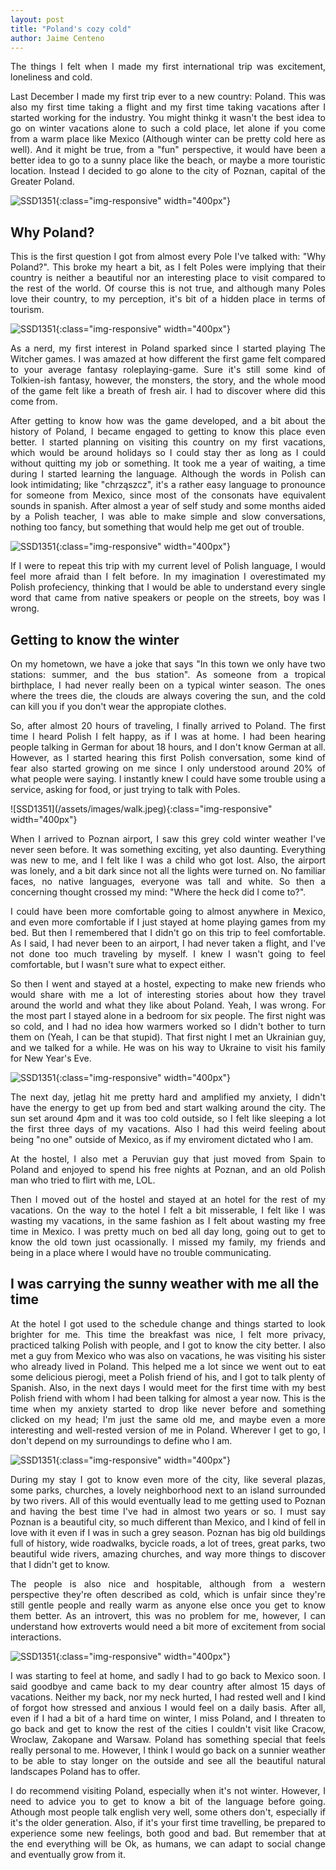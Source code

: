 ```yaml
---
layout: post
title: "Poland's cozy cold"
author: Jaime Centeno
---
```

<div style="text-align: justify"> 
<p>
The things I felt when I made my first international trip was excitement, loneliness and cold.
</p><p>
Last December I made my first trip ever to a new country: Poland. This was also my first time taking a flight and my first time taking vacations after I started working for the industry. You might thinkg it wasn't the best idea to go on winter vacations alone to such a cold place, let alone if you come from a warm place like Mexico (Although winter can be pretty cold here as well). And it might be true, from a "fun" perspective, it would have been a better idea to go to a sunny place like the beach, or maybe a more touristic location. Instead I decided to go alone to the city of Poznan, capital of the Greater Poland.</p></div>

![SSD1351](/assets/images/ratusz.jpeg){:class="img-responsive" width="400px"}

## Why Poland?
<div style="text-align: justify"> <p>
This is the first question I got from almost every Pole I've talked with: "Why Poland?". This broke my heart a bit, as I felt Poles were implying that their country is neither a beautiful nor an interesting place to visit compared to the rest of the world. Of course this is not true, and although many Poles love their country, to my perception, it's bit of a hidden place in terms of tourism.</p> </div>

![SSD1351](/assets/images/colorPoznan.jpeg){:class="img-responsive" width="400px"}
<div style="text-align: justify"> <p>
As a nerd, my first interest in Poland sparked since I started playing The Witcher games. I was amazed at how different the first game felt compared to your average fantasy roleplaying-game. Sure it's still some kind of Tolkien-ish fantasy, however, the monsters, the story, and the whole mood of the game felt like a breath of fresh air. I had to discover where did this come from.</p>

<p>After getting to know how was the game developed, and a bit about the history of Poland, I became engaged to getting to know this place even better. I started planning on visiting this country on my first vacations, which would be around holidays so I could stay ther as long as I could without quitting my job or something. It took me a year of waiting, a time during I started learning the language. Although the words in Polish can look intimidating; like "chrząszcz", it's a rather easy language to pronounce for someone from Mexico, since most of the consonats have equivalent sounds in spanish. After almost a year of self study and some months aided by a Polish teacher, I was able to make simple and slow conversations, nothing too fancy, but something that would help me get out of trouble.</p>
</div>

![SSD1351](/assets/images/witcher.jpeg){:class="img-responsive" width="400px"}
<div style="text-align: justify"> 

<p>If I were to repeat this trip with my current level of Polish language, I would feel more afraid than I felt before. In my imagination I overestimated my Polish profeciency, thinking that I would be able to understand every single word that came from native speakers or people on the streets, boy was I wrong.</p>
</div>

## Getting to know the winter
<div style="text-align: justify"> 

<p>On my hometown, we have a joke that says "In this town we only have two stations: summer, and the bus station". As someone from a tropical birthplace, I had never really been on a typical winter season. The ones where the trees die, the clouds are always covering the sun, and the cold can kill you if you don't wear the appropiate clothes.</p>

<p>So, after almost 20 hours of traveling, I finally arrived to Poland. The first time I heard Polish I felt happy, as if I was at home. I had been hearing people talking in German for about 18 hours, and I don't know German at all. However, as I started hearing this first Polish conversation, some kind of fear also started growing on me since I only understood around 20% of what people were saying. I instantly knew I could have some trouble using a service, asking for food, or just trying to talk with Poles. </p>
</div>
![SSD1351](/assets/images/walk.jpeg){:class="img-responsive" width="400px"}

<div style="text-align: justify"> 
<p>When I arrived to Poznan airport, I saw this grey cold winter weather I've never seen before. It was something exciting, yet also daunting. Everything was new to me, and I felt like I was a child who got lost. Also, the airport was lonely, and a bit dark since not all the lights were turned on. No familiar faces, no native languages, everyone was tall and white. So then a concerning thought crossed my mind: "Where the heck did I come to?".</p>

<p>I could have been more comfortable going to almost anywhere in Mexico, and even more comfortable if I just stayed at home playing games from my bed. But then I remembered that I didn't go on this trip to feel comfortable. As I said, I had never been to an airport, I had never taken a flight, and I've not done too much traveling by myself. I knew I wasn't going to feel comfortable, but I wasn't sure what to expect either.</p>

<p>So then I went and stayed at a hostel, expecting to make new friends who would share with me a lot of interesting stories about how they travel around the world and what they like about Poland. Yeah, I was wrong. For the most part I stayed alone in a bedroom for six people. The first night was so cold, and I had no idea how warmers worked so I didn't bother to turn them on (Yeah, I can be that stupid). That first night I met an Ukrainian guy, and we talked for a while. He was on his way to Ukraine to visit his family for New Year's Eve.</p></div>

![SSD1351](/assets/images/zamek.jpeg){:class="img-responsive" width="400px"}

<div style="text-align: justify"> 

<p>The next day, jetlag hit me pretty hard and amplified my anxiety, I didn't have the energy to get up from bed and start walking around the city. The sun set around 4pm and it was too cold outside, so I felt like sleeping a lot the first three days of my vacations. Also I had this weird feeling about being "no one" outside of Mexico, as if my enviroment dictated who I am.</p>

<p>At the hostel, I also met a Peruvian guy that just moved from Spain to Poland and enjoyed to spend his free nights at Poznan, and an old Polish man who tried to flirt with me, LOL.</p>

<p>Then I moved out of the hostel and stayed at an hotel for the rest of my vacations. On the way to the hotel I felt a bit misserable, I felt like I was wasting my vacations, in the same fashion as I felt about wasting my free time in Mexico. I was pretty much on bed all day long, going out to get to know the old town just ocassionally. I missed my family, my friends and being in a place where I would have no trouble communicating. </p>
</div>

## I was carrying the sunny weather with me all the time

<div style="text-align: justify"> 
<p>At the hotel I got used to the schedule change and things started to look brighter for me. This time the breakfast was nice, I felt more privacy, practiced talking Polish with people, and I got to know the city better. I also met a guy from Mexico who was also on vacations, he was visiting his sister who already lived in Poland. This helped me a lot since we went out to eat some delicious pierogi, meet a Polish friend of his, and I got to talk plenty of Spanish. Also, in the next days I would meet for the first time with my best Polish friend with whom I had been talking for almost a year now. This is the time when my anxiety started to drop like never before and something clicked on my head; I'm just the same old me, and maybe even a more interesting and well-rested version of me in Poland. Wherever I get to go, I don't depend on my surroundings to define who I am.</p>
</div>

![SSD1351](/assets/images/churchWow.jpeg){:class="img-responsive" width="400px"}
<div style="text-align: justify"> 

<p>During my stay I got to know even more of the city, like several plazas, some parks, churches, a lovely neighborhood next to an island surrounded by two rivers. All of this would eventually lead to me getting used to Poznan and having the best time I've had in almost two years or so. I must say Poznan is a beautiful city, so much different than Mexico, and I kind of fell in love with it even if I was in such a grey season. Poznan has big old buildings full of history, wide roadwalks, bycicle roads, a lot of trees, great parks, two beautiful wide rivers, amazing churches, and way more things to discover that I didn't get to know.</p>

<p>The people is also nice and hospitable, although from a western perspective they're often described as cold, which is unfair since they're still gentle people and really warm as anyone else once you get to know them better. As an introvert, this was no problem for me, however, I can understand how extroverts would need a bit more of excitement from social interactions.</p></div>

![SSD1351](/assets/images/island.jpeg){:class="img-responsive" width="400px"}

<div style="text-align: justify"> 
<p>I was starting to feel at home, and sadly I had to go back to Mexico soon. I said goodbye and came back to my dear country after almost 15 days of vacations. Neither my back, nor my neck hurted, I had rested well and I kind of forgot how stressed and anxious I would feel on a daily basis. After all, even if I had a bit of a hard time on winter, I miss Poland, and I threaten to go back and get to know the rest of the cities I couldn't visit like Cracow, Wroclaw, Zakopane and Warsaw. Poland has something special that feels really personal to me. However, I think I would go back on a sunnier weather to be able to stay longer on the outside and see all the beautiful natural landscapes Poland has to offer.</p>

<p>I do recommend visiting Poland, especially when it's not winter. However, I need to advice you to get to know a bit of the language before going. Athough most people talk english very well, some others don't, especially if it's the older generation. Also, if it's your first time travelling, be prepared to experience some new feelings, both good and bad. But remember that at the end everything will be Ok, as humans, we can adapt to social change and eventually grow from it.</p>
</div>
